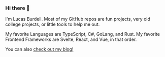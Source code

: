 ### Hi there 👋

I'm Lucas Burdell. Most of my GitHub repos are fun projects, very old college projects, or little tools to help me out.

My favorite Languages are TypeScript, C#, GoLang, and Rust. 
My favorite Frontend Frameworks are Svelte, React, and Vue, in that order.

You can also [check out my blog!](https://lucas-burdell.com)
